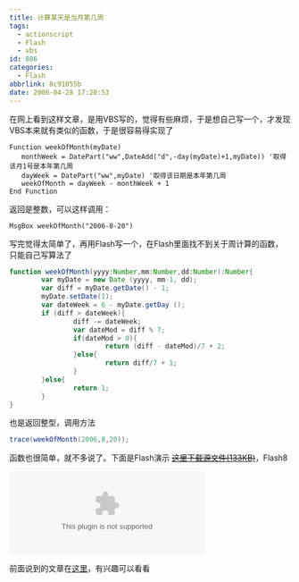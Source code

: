 ```yaml
---
title: 计算某天是当月第几周
tags:
  - actionscript
  - Flash
  - vbs
id: 886
categories:
  - Flash
abbrlink: 8c91055b
date: 2006-04-28 17:20:53
---
```


在网上看到这样文章，是用VBS写的，觉得有些麻烦，于是想自己写一个，才发现VBS本来就有类似的函数，于是很容易得实现了

```vbs
Function weekOfMonth(myDate)
   monthWeek = DatePart("ww",DateAdd("d",-day(myDate)+1,myDate)) '取得该月1号是本年第几周
   dayWeek = DatePart("ww",myDate) '取得该日期是本年第几周
   weekOfMonth = dayWeek - monthWeek + 1
End Function
```

返回是整数，可以这样调用：
```vbs
MsgBox weekOfMonth("2006-8-20")
```

写完觉得太简单了，再用Flash写一个，在Flash里面找不到关于周计算的函数，只能自己写算法了
<!--more-->
```as
function weekOfMonth(yyyy:Number,mm:Number,dd:Number):Number{
        var myDate = new Date (yyyy, mm-1, dd);
        var diff = myDate.getDate() - 1;
        myDate.setDate(1);
        var dateWeek = 6 - myDate.getDay ();
        if (diff > dateWeek){
                diff -= dateWeek;
                var dateMod = diff % 7;
                if(dateMod > 0){
                        return (diff - dateMod)/7 + 2;
                }else{
                        return diff/7 + 1;
                }
        }else{
                return 1;
        }
}
```

也是返回整型，调用方法
```as
trace(weekOfMonth(2006,8,20));
```

函数也很简单，就不多说了。下面是Flash演示
~~[这里下载源文件(133KB)](/upload/2006/04/28/171742.rar)~~，Flash8

<object width="350" height="150" classid="clsid:D27CDB6E-AE6D-11cf-96B8-444553540000" codebase="http://download.macromedia.com/pub/shockwave/cabs/flash/swflash.cab#version=4,0,2,0">
<param value="9260" name="_cx" /><param value="3969" name="_cy" /><param value="" name="FlashVars" /><param value="/images/2006/04/28/171610.swf" name="Movie" /><param value="/images/2006/04/28/171610.swf" name="Src" /><param value="Window" name="WMode" /><param value="0" name="Play" /><param value="-1" name="Loop" /><param value="High" name="Quality" /><param value="" name="SAlign" /><param value="-1" name="Menu" /><param value="" name="Base" /><param value="" name="AllowScriptAccess" /><param value="ShowAll" name="Scale" /><param value="0" name="DeviceFont" /><param value="0" name="EmbedMovie" /><param value="" name="BGColor" /><param value="" name="SWRemote" /><param value="" name="MovieData" /><param value="1" name="SeamlessTabbing" /><param value="0" name="Profile" /><param value="" name="ProfileAddress" /><param value="0" name="ProfilePort" /> <embed width="350" height="150" x-shockwave-flash="" application="" type="" pluginspage="http://www.macromedia.com/shockwave/download/index.cgi?P1_Prod_Version=ShockwaveFlash" quality="high" src="/images/2006/04/28/171610.swf"></embed></object>

前面说到的文章在[这里](http://www.mikecat.net/blogview.asp?logID=1527)，有兴趣可以看看